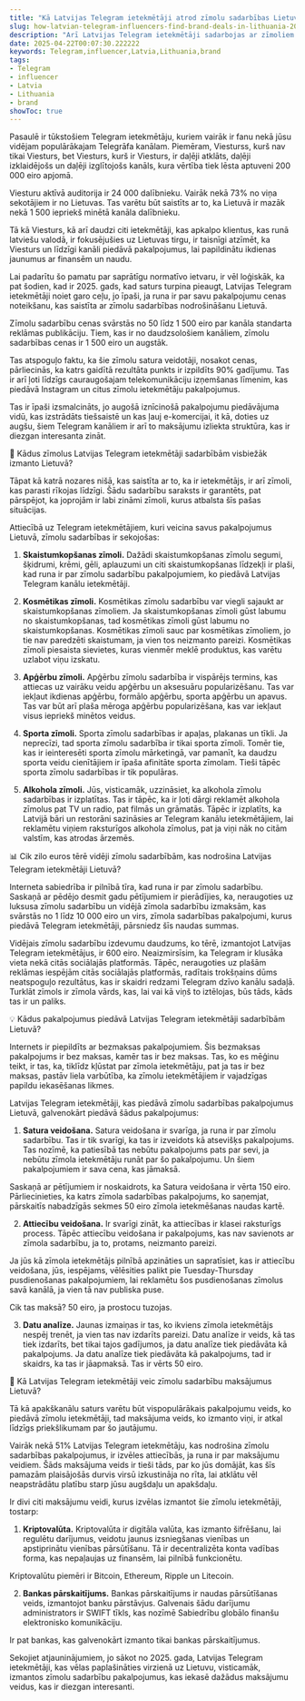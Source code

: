 ```yaml
---
title: "Kā Latvijas Telegram ietekmētāji atrod zīmolu sadarbības Lietuvā"
slug: how-latvian-telegram-influencers-find-brand-deals-in-lithuania-2025-04-22
description: "Arī Latvijas Telegram ietekmētāji sadarbojas ar zīmoliem Lietuvā. Uzziniet, kādi ir šie ietekmētāji, kā viņi meklē zīmolu piedāvājumus un kādi zīmoli piedāvā sadarbību, un kādas ir viņu maksājumu metodes."
date: 2025-04-22T00:07:30.222222
keywords: Telegram,influencer,Latvia,Lithuania,brand
tags:
- Telegram
- influencer
- Latvia
- Lithuania
- brand
showToc: true
---
```


Pasaulē ir tūkstošiem Telegram ietekmētāju, kuriem vairāk ir fanu nekā jūsu vidējam populārākajam Telegrāfa kanālam. Piemēram, Viesturss, kurš nav tikai Viesturs, bet Viesturs, kurš ir Viesturs, ir daļēji atklāts, daļēji izklaidējošs un daļēji izglītojošs kanāls, kura vērtība tiek lēsta aptuveni 200 000 eiro apjomā. 

Viesturu aktīvā auditorija ir 24 000 dalībnieku. Vairāk nekā 73% no viņa sekotājiem ir no Lietuvas. Tas varētu būt saistīts ar to, ka Lietuvā ir mazāk nekā 1 500 iepriekš minētā kanāla dalībnieku. 

Tā kā Viesturs, kā arī daudzi citi ietekmētāji, kas apkalpo klientus, kas runā latviešu valodā, ir fokusējušies uz Lietuvas tirgu, ir taisnīgi atzīmēt, ka Viesturs un līdzīgi kanāli piedāvā pakalpojumus, lai papildinātu ikdienas jaunumus ar finansēm un naudu. 

Lai padarītu šo pamatu par saprātīgu normatīvo ietvaru, ir vēl loģiskāk, ka pat šodien, kad ir 2025. gads, kad saturs turpina pieaugt, Latvijas Telegram ietekmētāji noiet garo ceļu, jo īpaši, ja runa ir par savu pakalpojumu cenas noteikšanu, kas saistīta ar zīmolu sadarbības nodrošināšanu Lietuvā. 

Zīmolu sadarbību cenas svārstās no 50 līdz 1 500 eiro par kanāla standarta reklāmas publikāciju. Tiem, kas ir no daudzsološiem kanāliem, zīmolu sadarbības cenas ir 1 500 eiro un augstāk. 

Tas atspoguļo faktu, ka šie zīmolu satura veidotāji, nosakot cenas, pārliecinās, ka katrs gaidītā rezultāta punkts ir izpildīts 90% gadījumu. Tas ir arī ļoti līdzīgs cauraugošajam telekomunikāciju izņemšanas līmenim, kas piedāvā Instagram un citus zīmolu ietekmētāju pakalpojumus. 

Tas ir īpaši izsmalcināts, jo augošā iznīcinošā pakalpojumu piedāvājuma vidū, kas izstrādāts tiešsaistē un kas ļauj e-komercijai, it kā, doties uz augšu, šiem Telegram kanāliem ir arī to maksājumu izliekta struktūra, kas ir diezgan interesanta zināt. 

📢 Kādus zīmolus Latvijas Telegram ietekmētāji sadarbībām visbiežāk izmanto Lietuvā?

Tāpat kā katrā nozares nišā, kas saistīta ar to, ka ir ietekmētājs, ir arī zīmoli, kas parasti rīkojas līdzīgi. Šādu sadarbību saraksts ir garantēts, pat pārspējot, ka joprojām ir labi zināmi zīmoli, kurus atbalsta šīs pašas situācijas. 

Attiecībā uz Telegram ietekmētājiem, kuri veicina savus pakalpojumus Lietuvā, zīmolu sadarbības ir sekojošas:

1. **Skaistumkopšanas zīmoli.** Dažādi skaistumkopšanas zīmolu segumi, šķidrumi, krēmi, gēli, aplauzumi un citi skaistumkopšanas līdzekļi ir plaši, kad runa ir par zīmolu sadarbību pakalpojumiem, ko piedāvā Latvijas Telegram kanālu ietekmētāji.

2. **Kosmētikas zīmoli.** Kosmētikas zīmolu sadarbību var viegli sajaukt ar skaistumkopšanas zīmoliem. Ja skaistumkopšanas zīmoli gūst labumu no skaistumkopšanas, tad kosmētikas zīmoli gūst labumu no skaistumkopšanas. Kosmētikas zīmoli sauc par kosmētikas zīmoliem, jo ​​tie nav paredzēti skaistumam, ja vien tos neizmanto pareizi. Kosmētikas zīmoli piesaista sievietes, kuras vienmēr meklē produktus, kas varētu uzlabot viņu izskatu. 

3. **Apģērbu zīmoli.** Apģērbu zīmolu sadarbība ir vispārējs termins, kas attiecas uz vairāku veidu apģērbu un aksesuāru popularizēšanu. Tas var iekļaut ikdienas apģērbu, formālo apģērbu, sporta apģērbu un apavus. Tas var būt arī plaša mēroga apģērbu popularizēšana, kas var iekļaut visus iepriekš minētos veidus.

4. **Sporta zīmoli.** Sporta zīmolu sadarbības ir apaļas, plakanas un tīkli. Ja neprecīzi, tad sporta zīmolu sadarbība ir tikai sporta zīmoli. Tomēr tie, kas ir ieinteresēti sporta zīmolu mārketingā, var pamanīt, ka daudzu sporta veidu cienītājiem ir īpaša afinitāte sporta zīmolam. Tieši tāpēc sporta zīmolu sadarbības ir tik populāras. 

5. **Alkohola zīmoli.** Jūs, visticamāk, uzzināsiet, ka alkohola zīmolu sadarbības ir izplatītas. Tas ir tāpēc, ka ir ļoti dārgi reklamēt alkohola zīmolus pat TV un radio, pat filmās un grāmatās. Tāpēc ir izplatīts, ka Latvijā bāri un restorāni sazināsies ar Telegram kanālu ietekmētājiem, lai reklamētu viņiem raksturīgos alkohola zīmolus, pat ja viņi nāk no citām valstīm, kas atrodas ārzemēs.

📊 Cik zilo euros tērē vidēji zīmolu sadarbībām, kas nodrošina Latvijas Telegram ietekmētāji Lietuvā? 

Interneta sabiedrība ir pilnībā tīra, kad runa ir par zīmolu sadarbību. Saskaņā ar pēdējo desmit gadu pētījumiem ir pierādījies, ka, neraugoties uz luksusa zīmolu sadarbību un vidējā zīmola sadarbību izmaksām, kas svārstās no 1 līdz 10 000 eiro un virs, zīmola sadarbības pakalpojumi, kurus piedāvā Telegram ietekmētāji, pārsniedz šīs naudas summas. 

Vidējais zīmolu sadarbību izdevumu daudzums, ko tērē, izmantojot Latvijas Telegram ietekmētājus, ir 600 eiro. Neaizmirsīsim, ka Telegram ir klusāka vieta nekā citās sociālajās platformās. Tāpēc, neraugoties uz plašām reklāmas iespējām citās sociālajās platformās, radītais trokšņains dūms neatspoguļo rezultātus, kas ir skaidri redzami Telegram dzīvo kanālu sadaļā. Turklāt zīmols ir zīmola vārds, kas, lai vai kā viņš to iztēlojas, būs tāds, kāds tas ir un paliks. 

💡 Kādus pakalpojumus piedāvā Latvijas Telegram ietekmētāji sadarbībām Lietuvā?

Internets ir piepildīts ar bezmaksas pakalpojumiem. Šis bezmaksas pakalpojums ir bez maksas, kamēr tas ir bez maksas. Tas, ko es mēģinu teikt, ir tas, ka, tiklīdz kļūstat par zīmola ietekmētāju, pat ja tas ir bez maksas, pastāv liela varbūtība, ka zīmolu ietekmētājiem ir vajadzīgas papildu iekasēšanas likmes. 

Latvijas Telegram ietekmētāji, kas piedāvā zīmolu sadarbības pakalpojumus Lietuvā, galvenokārt piedāvā šādus pakalpojumus:

1. **Satura veidošana.** Satura veidošana ir svarīga, ja runa ir par zīmolu sadarbību. Tas ir tik svarīgi, ka tas ir izveidots kā atsevišķs pakalpojums. Tas nozīmē, ka patiesībā tas nebūtu pakalpojums pats par sevi, ja nebūtu zīmola ietekmētāju runāt par šo pakalpojumu. Un šiem pakalpojumiem ir sava cena, kas jāmaksā. 

Saskaņā ar pētījumiem ir noskaidrots, ka Satura veidošana ir vērta 150 eiro. Pārliecinieties, ka katrs zīmola sadarbības pakalpojums, ko saņemjat, pārskaitīs nabadzīgās sekmes 50 eiro zīmola ietekmēšanas naudas kartē. 

2. **Attiecību veidošana.** Ir svarīgi zināt, ka attiecības ir klasei raksturīgs process. Tāpēc attiecību veidošana ir pakalpojums, kas nav savienots ar zīmola sadarbību, ja to, protams, neizmanto pareizi. 

Ja jūs kā zīmola ietekmētājs pilnībā apzināties un sapratīsiet, kas ir attiecību veidošana, jūs, iespējams, vēlēsities palikt pie Tuesday-Thursday pusdienošanas pakalpojumiem, lai reklamētu šos pusdienošanas zīmolus savā kanālā, ja vien tā nav publiska puse. 

Cik tas maksā? 50 eiro, ja prostocu tuzojas. 

3. **Datu analīze.** Jaunas izmaiņas ir tas, ko ikviens zīmola ietekmētājs nespēj trenēt, ja vien tas nav izdarīts pareizi. Datu analīze ir veids, kā tas tiek izdarīts, bet tikai tajos gadījumos, ja datu analīze tiek piedāvāta kā pakalpojums. Ja datu analīze tiek piedāvāta kā pakalpojums, tad ir skaidrs, ka tas ir jāapmaksā. Tas ir vērts 50 eiro. 

🤑 Kā Latvijas Telegram ietekmētāji veic zīmolu sadarbību maksājumus Lietuvā?

Tā kā apakškanālu saturs varētu būt vispopulārākais pakalpojumu veids, ko piedāvā zīmolu ietekmētāji, tad maksājuma veids, ko izmanto viņi, ir atkal līdzīgs priekšlikumam par šo jautājumu. 

Vairāk nekā 51% Latvijas Telegram ietekmētāju, kas nodrošina zīmolu sadarbības pakalpojumus, ir izvēles attiecībās, ja runa ir par maksājumu veidiem. Šāds maksājuma veids ir tieši tāds, par ko jūs domājāt, kas šīs pamazām plaisājošās durvis virsū izkustināja no rīta, lai atklātu vēl neapstrādātu platību starp jūsu augšdaļu un apakšdaļu. 

Ir divi citi maksājumu veidi, kurus izvēlas izmantot šie zīmolu ietekmētāji, tostarp:

1. **Kriptovalūta.** Kriptovalūta ir digitāla valūta, kas izmanto šifrēšanu, lai regulētu darījumus, veidotu jaunus izsniegšanas vienības un apstiprinātu vienības pārsūtīšanu. Tā ir decentralizēta konta vadības forma, kas nepaļaujas uz finansēm, lai pilnībā funkcionētu. 

Kriptovalūtu piemēri ir Bitcoin, Ethereum, Ripple un Litecoin. 

2. **Bankas pārskaitījums.** Bankas pārskaitījums ir naudas pārsūtīšanas veids, izmantojot banku pārstāvjus. Galvenais šādu darījumu administrators ir SWIFT tīkls, kas nozīmē Sabiedrību globālo finanšu elektronisko komunikāciju. 

Ir pat bankas, kas galvenokārt izmanto tikai bankas pārskaitījumus. 

Sekojiet atjauninājumiem, jo ​​sākot no 2025. gada, Latvijas Telegram ietekmētāji, kas vēlas paplašināties virzienā uz Lietuvu, visticamāk, izmantos zīmolu sadarbību pakalpojumus, kas iekasē dažādus maksājumu veidus, kas ir diezgan interesanti.